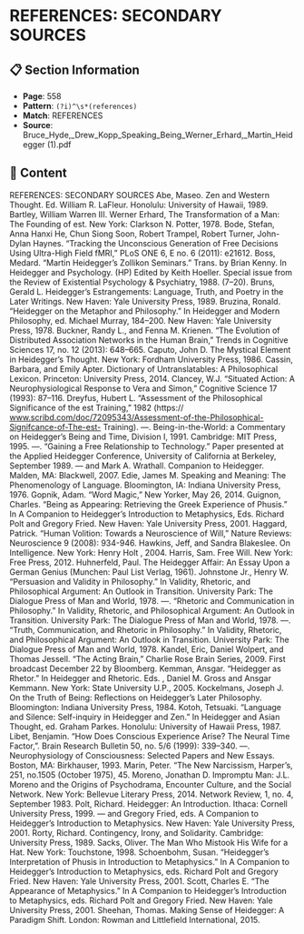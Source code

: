 # REFERENCES: SECONDARY SOURCES

## 📋 Section Information

- **Page**: 558
- **Pattern**: `(?i)^\s*(references)`
- **Match**: REFERENCES
- **Source**: Bruce_Hyde,_Drew_Kopp_Speaking_Being_Werner_Erhard,_Martin_Heidegger (1).pdf

## 📄 Content

REFERENCES: SECONDARY SOURCES
Abe, Maseo. Zen and Western Thought. Ed. William R. LaFleur. Honolulu: University of Hawaii, 1989.
Bartley, William Warren III. Werner Erhard, The Transformation of a Man: The Founding of est.
New York: Clarkson N. Potter, 1978.
Bode, Stefan, Anna Hanxi He, Chun Siong Soon, Robert Trampel, Robert Turner, John-Dylan Haynes.
“Tracking the Unconscious Generation of Free Decisions Using Ultra-High Field fMRI,” PLoS ONE 6,
E
no. 6 (2011):  e21612.
Boss, Medard. “Martin Heidegger’s Zollikon Seminars.” Trans. by Brian Kenny. In Heidegger and
Psychology. (HP) Edited by Keith Hoeller. Special issue from the Review of Existential Psychology &
Psychiatry, 1988. (7–20).
Bruns, Gerald L. Heidegger’s Estrangements: Language, Truth, and Poetry in the Later Writings. New
Haven: Yale University Press, 1989.
Bruzina, Ronald. “Heidegger on the Metaphor and Philosophy.” In Heidegger and Modern
Philosophy, ed. Michael Murray, 184–200. New Haven: Yale University Press, 1978.
Buckner, Randy L., and Fenna M. Krienen. “The Evolution of Distributed Association Networks in the
Human Brain,” Trends in Cognitive Sciences 17, no. 12 (2013):  648–665.
Caputo, John D. The Mystical Element in Heidegger’s Thought. New York: Fordham University Press,
1986.
Cassin, Barbara, and Emily Apter. Dictionary of Untranslatables: A Philosophical Lexicon. Princeton:
University Press, 2014.
Clancey, W.J. “Situated Action: A Neurophysiological Response to Vera and Simon,” Cognitive
Science 17 (1993): 87–116.
Dreyfus, Hubert L. “Assessment of the Philosophical Significance of the est Training,” 1982 (https://
www.scribd.com/doc/72095343/Assessment-of-the-Philosophical-Signifcance-of-The-est-
Training).
—. Being-in-the-World: a Commentary on Heidegger’s Being and Time, Division I, 1991. Cambridge:
MIT Press, 1995.
—. “Gaining a Free Relationship to Technology.” Paper presented at the Applied Heidegger
Conference, University of California at Berkeley, September 1989.
— and Mark A. Wrathall. Companion to Heidegger. Malden, MA: Blackwell, 2007.
Edie, James M. Speaking and Meaning: The Phenomenology of Language. Bloomington, IA: Indiana
University Press, 1976.
Gopnik, Adam. “Word Magic,” New Yorker, May 26, 2014.
Guignon, Charles. “Being as Appearing: Retrieving the Greek Experience of Phusis.” In A Companion
to Heidegger’s Introduction to Metaphysics, Eds. Richard Polt and Gregory Fried. New Haven: Yale
University Press, 2001.
Haggard, Patrick. “Human Volition: Towards a Neuroscience of Will,” Nature Reviews: Neuroscience 9
(2008): 934-946.
Hawkins, Jeff, and Sandra Blakeslee. On Intelligence. New York: Henry Holt , 2004.
Harris, Sam. Free Will. New York: Free Press, 2012.
Huhnerfeld, Paul. The Heidegger Affair: An Essay Upon a German Genius (Munchen: Paul List Verlag,
1961).
Johnstone Jr., Henry W. “Persuasion and Validity in Philosophy.” In Validity, Rhetoric, and
Philosophical Argument: An Outlook in Transition. University Park: The Dialogue Press of Man and
World, 1978.
—. “Rhetoric and Communication in Philosophy.” In Validity, Rhetoric, and Philosophical Argument:
An Outlook in Transition. University Park: The Dialogue Press of Man and World, 1978.
—. “Truth, Communication, and Rhetoric in Philosophy.” In Validity, Rhetoric, and Philosophical
Argument: An Outlook in Transition. University Park: The Dialogue Press of Man and World, 1978.
Kandel, Eric, Daniel Wolpert, and Thomas Jessell. “The Acting Brain,” Charlie Rose Brain
Series, 2009. First broadcast December 22 by Bloomberg.
Kemman, Ansgar. “Heidegger as Rhetor.” In Heidegger and Rhetoric. Eds. , Daniel M. Gross and
Ansgar Kemmann.  New York: State University U.P., 2005.
Kockelmans, Joseph J. On the Truth of Being: Reflections on Heidegger’s Later Philosophy.
Bloomington: Indiana University Press, 1984.
Kotoh, Tetsuaki. “Language and Silence: Self-inquiry in Heidegger and Zen.” In Heidegger and Asian
Thought, ed. Graham Parkes. Honolulu: University of Hawaii Press, 1987.
Libet, Benjamin. “How Does Conscious Experience Arise? The Neural Time Factor,”. Brain Research
Bulletin 50, no. 5/6 (1999): 339–340.
—. Neurophysiology of Consciousness: Selected Papers and New Essays. Boston, MA: Birkhauser,
1993.
Marin, Peter. “The New Narcissism, Harper’s, 251, no.1505 (October 1975), 45.
Moreno, Jonathan D. Impromptu Man: J.L. Moreno and the Origins of Psychodrama, Encounter
Culture, and the Social Network. New York: Bellevue Literary Press, 2014.
Network Review, 1, no. 4, September 1983.
Polt, Richard. Heidegger: An Introduction. Ithaca: Cornell University Press, 1999.
— and Gregory Fried, eds. A Companion to Heidegger’s Introduction to Metaphysics. New Haven: Yale
University Press, 2001.
Rorty, Richard. Contingency, Irony, and Solidarity. Cambridge: University Press, 1989.
Sacks, Oliver. The Man Who Mistook His Wife for a Hat. New York: Touchstone, 1998.
Schoenbohm, Susan. “Heidegger’s Interpretation of Phusis in Introduction to Metaphysics.” In A
Companion to Heidegger’s Introduction to Metaphysics, eds. Richard Polt and Gregory Fried. New
Haven: Yale University Press, 2001.
Scott, Charles E. “The Appearance of Metaphysics.” In A Companion to Heidegger’s Introduction to
Metaphysics, eds. Richard Polt and Gregory Fried. New Haven: Yale University Press, 2001.
Sheehan, Thomas. Making Sense of Heidegger: A Paradigm Shift. London: Rowman and Littlefield
International, 2015.